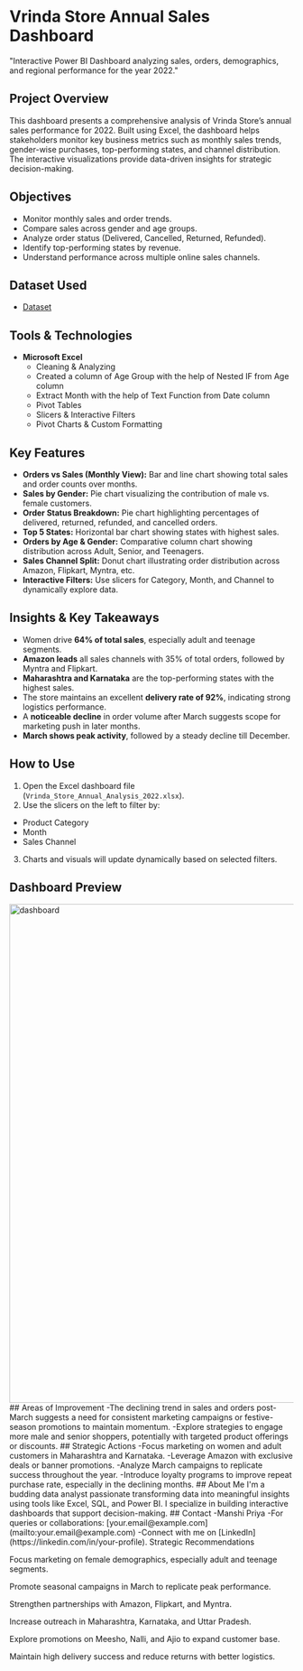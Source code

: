 # Vrinda Store Annual Sales Dashboard
"Interactive Power BI Dashboard analyzing sales, orders, demographics, and regional performance for the year 2022."
## Project Overview
This dashboard presents a comprehensive analysis of Vrinda Store’s annual sales performance for 2022. Built using Excel, the dashboard helps stakeholders monitor key business metrics such as monthly sales trends, gender-wise purchases, top-performing states, and channel distribution. The interactive visualizations provide data-driven insights for strategic decision-making.
## Objectives
- Monitor monthly sales and order trends.
- Compare sales across gender and age groups.
- Analyze order status (Delivered, Cancelled, Returned, Refunded).
- Identify top-performing states by revenue.
- Understand performance across multiple online sales channels.
## Dataset Used
- <a href="https://github.com/manshipriya01/vrinda_store_data_analysis_dashboard.xlsx/blob/main/vrinda_store_data%20_analysis.xlsx">Dataset</a>
## Tools & Technologies
- **Microsoft Excel**
  - Cleaning & Analyzing
  - Created a column of Age Group with the help of Nested IF from Age column
  - Extract Month with the help of Text Function from Date column
  - Pivot Tables
  - Slicers & Interactive Filters
  - Pivot Charts & Custom Formatting
 ## Key Features
  - **Orders vs Sales (Monthly View):** Bar and line chart showing total sales and order counts over months.
  - **Sales by Gender:** Pie chart visualizing the contribution of male vs. female customers.
  - **Order Status Breakdown:** Pie chart highlighting percentages of delivered, returned, refunded, and cancelled orders.
  - **Top 5 States:** Horizontal bar chart showing states with highest sales.
  - **Orders by Age & Gender:** Comparative column chart showing distribution across Adult, Senior, and Teenagers.
  - **Sales Channel Split:** Donut chart illustrating order distribution across Amazon, Flipkart, Myntra, etc.
  - **Interactive Filters:** Use slicers for Category, Month, and Channel to dynamically explore data.
 ## Insights & Key Takeaways
 - Women drive **64% of total sales**, especially adult and teenage segments.
 - **Amazon leads** all sales channels with 35% of total orders, followed by Myntra and Flipkart.
 - **Maharashtra and Karnataka** are the top-performing states with the highest sales.
 - The store maintains an excellent **delivery rate of 92%**, indicating strong logistics performance.
 - A **noticeable decline** in order volume after March suggests scope for marketing push in later months.
 - **March shows peak activity**, followed by a steady decline till December.
 ## How to Use
 1. Open the Excel dashboard file (`Vrinda_Store_Annual_Analysis_2022.xlsx`).
 2. Use the slicers on the left to filter by:
   - Product Category
   - Month
   - Sales Channel
 3. Charts and visuals will update dynamically based on selected filters.
## Dashboard Preview
<img width="1866" height="884" alt="dashboard" src="https://github.com/user-attachments/assets/4ab4d2dd-fee7-4c82-82a0-908a5e02b68d" />
## Areas of Improvement
 -The declining trend in sales and orders post-March suggests a need for consistent marketing campaigns or festive-season promotions to maintain momentum.
 -Explore strategies to engage more male and senior shoppers, potentially with targeted product offerings or discounts.
## Strategic Actions
-Focus marketing on women and adult customers in Maharashtra and Karnataka.
-Leverage Amazon with exclusive deals or banner promotions.
-Analyze March campaigns to replicate success throughout the year.
-Introduce loyalty programs to improve repeat purchase rate, especially in the declining months.
## About Me
I'm a budding data analyst passionate transforming data into meaningful insights using tools like Excel, SQL, and Power BI. I specialize in building interactive dashboards that support decision-making.
## Contact
-Manshi Priya
-For queries or collaborations: [your.email@example.com](mailto:your.email@example.com)
-Connect with me on [LinkedIn](https://linkedin.com/in/your-profile).
 Strategic Recommendations

Focus marketing on female demographics, especially adult and teenage segments.

Promote seasonal campaigns in March to replicate peak performance.

Strengthen partnerships with Amazon, Flipkart, and Myntra.

Increase outreach in Maharashtra, Karnataka, and Uttar Pradesh.

Explore promotions on Meesho, Nalli, and Ajio to expand customer base.

Maintain high delivery success and reduce returns with better logistics.
 


